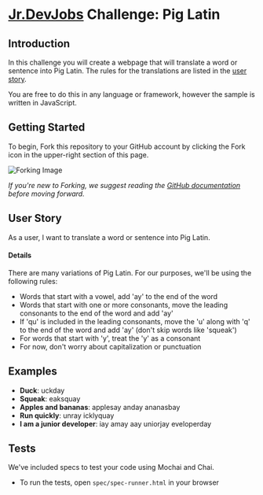 # <a href='http://www.jrdevjobs.com' target='_blank'>Jr.DevJobs</a> Challenge: Pig Latin

## Introduction
In this challenge you will create a webpage that will translate a word or sentence into Pig Latin. The rules for the translations are listed in the [user story](#userstory).

You are free to do this in any language or framework, however the sample is written in JavaScript.

## Getting Started
To begin, Fork this repository to your GitHub account by clicking the Fork icon in the upper-right section of this page.

![Forking Image](https://s3-us-west-2.amazonaws.com/jrdevsimages/repos/fork_button.jpg)

*If you're new to Forking, we suggest reading the <a href='https://help.github.com/articles/fork-a-repo' target='_blank'>GitHub documentation</a> before moving forward.*

## <a name='userstory'></a>User Story
As a user, I want to translate a word or sentence into Pig Latin.

#### Details
There are many variations of Pig Latin. For our purposes, we'll be using the following rules:

* Words that start with a vowel, add 'ay' to the end of the word
* Words that start with one or more consonants, move the leading consonants to the end of the word and add 'ay'
* If 'qu' is included in the leading consonants, move the 'u' along with 'q' to the end of the word and add 'ay' (don't skip words like 'squeak')
* For words that start with 'y', treat the 'y' as a consonant
* For now, don't worry about capitalization or punctuation


## Examples

* **Duck**: uckday
* **Squeak**: eaksquay
* **Apples and bananas**: applesay anday ananasbay
* **Run quickly**: unray icklyquay
* **I am a junior developer**: iay amay aay uniorjay eveloperday

## Tests
We've included specs to test your code using Mochai and Chai.

* To run the tests, open `spec/spec-runner.html` in your browser
